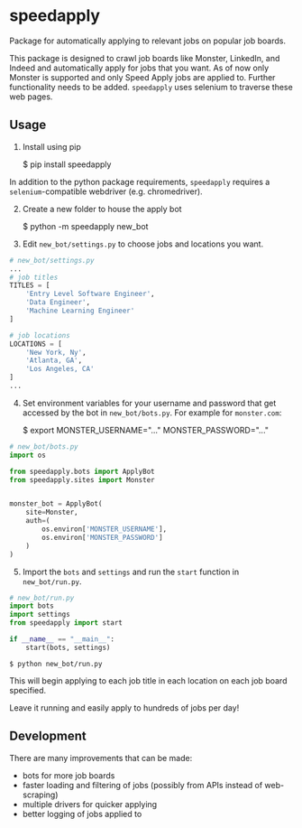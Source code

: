 # speedapply
Package for automatically applying to relevant jobs on popular job boards.

This package is designed to crawl job boards like Monster, LinkedIn, and Indeed and automatically apply for jobs that you want. As of now only Monster is supported and only Speed Apply jobs are applied to. Further functionality needs to be added. `speedapply` uses selenium to traverse these web pages.

## Usage
1. Install using pip

    $ pip install speedapply

In addition to the python package requirements, `speedapply` requires a `selenium`-compatible webdriver (e.g. chromedriver).

2. Create a new folder to house the apply bot

    $ python -m speedapply new_bot

3. Edit `new_bot/settings.py` to choose jobs and locations you want.

```python
# new_bot/settings.py
...
# job titles
TITLES = [
    'Entry Level Software Engineer',
    'Data Engineer',
    'Machine Learning Engineer'
]

# job locations
LOCATIONS = [
    'New York, Ny',
    'Atlanta, GA',
    'Los Angeles, CA'
]
...
```

4. Set environment variables for your username and password that get accessed by the bot in `new_bot/bots.py`.
For example for `monster.com`:

    $ export MONSTER_USERNAME="..." MONSTER_PASSWORD="..."

```python
# new_bot/bots.py
import os

from speedapply.bots import ApplyBot
from speedapply.sites import Monster


monster_bot = ApplyBot(
    site=Monster,
    auth=(
        os.environ['MONSTER_USERNAME'],
        os.environ['MONSTER_PASSWORD']
    )
)
```

5. Import the `bots` and `settings` and run the `start` function in `new_bot/run.py`.

```python
# new_bot/run.py
import bots
import settings
from speedapply import start

if __name__ == "__main__":
    start(bots, settings)
```

    $ python new_bot/run.py

This will begin applying to each job title in each location on each job board specified.

Leave it running and easily apply to hundreds of jobs per day!

## Development
There are many improvements that can be made:
- bots for more job boards
- faster loading and filtering of jobs (possibly from APIs instead of web-scraping)
- multiple drivers for quicker applying
- better logging of jobs applied to
